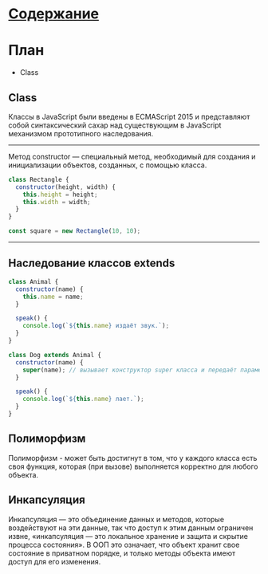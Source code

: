 # [Содержание](../README.md)
# План
- Class


## Class
Классы в JavaScript были введены в ECMAScript 2015 и представляют собой синтаксический сахар над существующим в JavaScript механизмом прототипного наследования. 

---

Метод constructor — специальный метод, необходимый для создания и инициализации объектов, созданных, с помощью класса.

```js
class Rectangle {
  constructor(height, width) {
    this.height = height;
    this.width = width;
  }
}

const square = new Rectangle(10, 10);
```

---

## Наследование классов extends

```js
class Animal {
  constructor(name) {
    this.name = name;
  }

  speak() {
    console.log(`${this.name} издаёт звук.`);
  }
}

class Dog extends Animal {
  constructor(name) {
    super(name); // вызывает конструктор super класса и передаёт параметр name
  }

  speak() {
    console.log(`${this.name} лает.`);
  }
}
```

## Полиморфизм 
Полиморфизм -  может быть достигнут в том, что у каждого класса есть своя функция, которая (при вызове) выполняется корректно для любого объекта.

## Инкапсуляция 
Инкапсуляция — это объединение данных и методов, которые воздействуют на эти данные, так что доступ к этим данным ограничен извне, «инкапсуляция — это локальное хранение и защита и скрытие процесса состояния». В ООП это означает, что объект хранит свое состояние в приватном порядке, и только методы объекта имеют доступ для его изменения.
